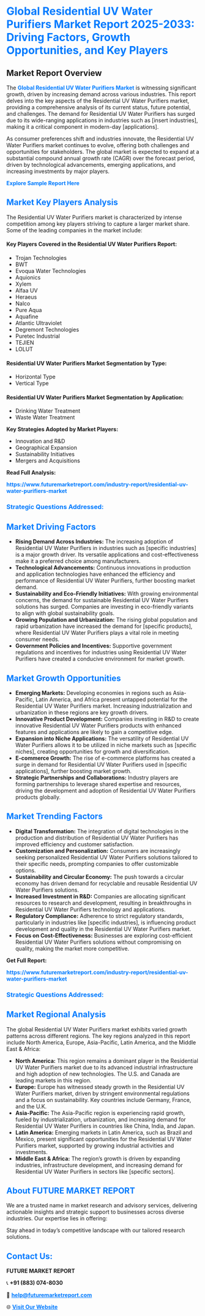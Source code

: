 <h1 style="color: #007BFF;">Global Residential UV Water Purifiers Market Report 2025-2033: Driving Factors, Growth Opportunities, and Key Players</h1>

<section id="overview">
<h2>Market Report Overview</h2>
<p>The <a href="https://www.futuremarketreport.com/industry-report/residential-uv-water-purifiers-market" style="color: #007BFF; text-decoration: none;"><strong>Global Residential UV Water Purifiers Market</strong></a> is witnessing significant growth, driven by increasing demand across various industries. This report delves into the key aspects of the Residential UV Water Purifiers market, providing a comprehensive analysis of its current status, future potential, and challenges. The demand for Residential UV Water Purifiers has surged due to its wide-ranging applications in industries such as [insert industries], making it a critical component in modern-day [applications].</p>
<p>As consumer preferences shift and industries innovate, the Residential UV Water Purifiers market continues to evolve, offering both challenges and opportunities for stakeholders. The global market is expected to expand at a substantial compound annual growth rate (CAGR) over the forecast period, driven by technological advancements, emerging applications, and increasing investments by major players.</p>
</section>

<section id="overview">
<p><a href="https://www.futuremarketreport.com/request-sample/reportId=102394" style="color: #007BFF; text-decoration: none;"><strong>Explore Sample Report Here</strong></a></p>
</section>

<section id="key-players">
<h2 style="color: #007BFF;">Market Key Players Analysis</h2>
<p>The Residential UV Water Purifiers market is characterized by intense competition among key players striving to capture a larger market share. Some of the leading companies in the market include:</p>
<h4>Key Players Covered in the Residential UV Water Purifiers Report:</h4>
<ul><li>Trojan Technologies</li><li>BWT</li><li>Evoqua Water Technologies</li><li>Aquionics</li><li>Xylem</li><li>Alfaa UV</li><li>Heraeus</li><li>Nalco</li><li>Pure Aqua</li><li>Aquafine</li><li>Atlantic Ultraviolet</li><li>Degremont Technologies</li><li>Puretec Industrial</li><li>TEJIEN</li><li>LOLUT</li></ul>
<h4>Residential UV Water Purifiers Market Segmentation by Type:</h4>
<ul><li>Horizontal Type</li><li>Vertical Type</li></ul>

<h4>Residential UV Water Purifiers Market Segmentation by Application:</h4>
<ul><li>Drinking Water Treatment</li><li>Waste Water Treatment</li></ul>
<p><strong>Key Strategies Adopted by Market Players:</strong></p>
<ul>
<li>Innovation and R&D</li>
<li>Geographical Expansion</li>
<li>Sustainability Initiatives</li>
<li>Mergers and Acquisitions</li>
</ul>
</section>

<section>
<p><strong>Read Full Analysis: </strong></p><a href="https://www.futuremarketreport.com/industry-report/residential-uv-water-purifiers-market" style="color: #007BFF; text-decoration: none;"><strong>https://www.futuremarketreport.com/industry-report/residential-uv-water-purifiers-market</strong></a>
<h3 style="color: #007BFF;">Strategic Questions Addressed:</h3>
</section>

<section id="driving-factors">
<h2 style="color: #007BFF;">Market Driving Factors</h2>
<ul>
<li><strong>Rising Demand Across Industries:</strong> The increasing adoption of Residential UV Water Purifiers in industries such as [specific industries] is a major growth driver. Its versatile applications and cost-effectiveness make it a preferred choice among manufacturers.</li>
<li><strong>Technological Advancements:</strong> Continuous innovations in production and application technologies have enhanced the efficiency and performance of Residential UV Water Purifiers, further boosting market demand.</li>
<li><strong>Sustainability and Eco-Friendly Initiatives:</strong> With growing environmental concerns, the demand for sustainable Residential UV Water Purifiers solutions has surged. Companies are investing in eco-friendly variants to align with global sustainability goals.</li>
<li><strong>Growing Population and Urbanization:</strong> The rising global population and rapid urbanization have increased the demand for [specific products], where Residential UV Water Purifiers plays a vital role in meeting consumer needs.</li>
<li><strong>Government Policies and Incentives:</strong> Supportive government regulations and incentives for industries using Residential UV Water Purifiers have created a conducive environment for market growth.</li>
</ul>
</section>

<section id="growth-opportunities">
<h2 style="color: #007BFF;">Market Growth Opportunities</h2>
<ul>
<li><strong>Emerging Markets:</strong> Developing economies in regions such as Asia-Pacific, Latin America, and Africa present untapped potential for the Residential UV Water Purifiers market. Increasing industrialization and urbanization in these regions are key growth drivers.</li>
<li><strong>Innovative Product Development:</strong> Companies investing in R&D to create innovative Residential UV Water Purifiers products with enhanced features and applications are likely to gain a competitive edge.</li>
<li><strong>Expansion into Niche Applications:</strong> The versatility of Residential UV Water Purifiers allows it to be utilized in niche markets such as [specific niches], creating opportunities for growth and diversification.</li>
<li><strong>E-commerce Growth:</strong> The rise of e-commerce platforms has created a surge in demand for Residential UV Water Purifiers used in [specific applications], further boosting market growth.</li>
<li><strong>Strategic Partnerships and Collaborations:</strong> Industry players are forming partnerships to leverage shared expertise and resources, driving the development and adoption of Residential UV Water Purifiers products globally.</li>
</ul>
</section>

<section id="trending-factors">
<h2 style="color: #007BFF;">Market Trending Factors</h2>
<ul>
<li><strong>Digital Transformation:</strong> The integration of digital technologies in the production and distribution of Residential UV Water Purifiers has improved efficiency and customer satisfaction.</li>
<li><strong>Customization and Personalization:</strong> Consumers are increasingly seeking personalized Residential UV Water Purifiers solutions tailored to their specific needs, prompting companies to offer customizable options.</li>
<li><strong>Sustainability and Circular Economy:</strong> The push towards a circular economy has driven demand for recyclable and reusable Residential UV Water Purifiers solutions.</li>
<li><strong>Increased Investment in R&D:</strong> Companies are allocating significant resources to research and development, resulting in breakthroughs in Residential UV Water Purifiers technology and applications.</li>
<li><strong>Regulatory Compliance:</strong> Adherence to strict regulatory standards, particularly in industries like [specific industries], is influencing product development and quality in the Residential UV Water Purifiers market.</li>
<li><strong>Focus on Cost-Effectiveness:</strong> Businesses are exploring cost-efficient Residential UV Water Purifiers solutions without compromising on quality, making the market more competitive.</li>
</ul>
</section>

<section>
<p><strong>Get Full Report: </strong></p><a href="https://www.futuremarketreport.com/industry-report/residential-uv-water-purifiers-market" style="color: #007BFF; text-decoration: none;"><strong>https://www.futuremarketreport.com/industry-report/residential-uv-water-purifiers-market</strong></a>
<h3 style="color: #007BFF;">Strategic Questions Addressed:</h3>
</section>


<section id="regional-analysis">
<h2 style="color: #007BFF;">Market Regional Analysis</h2>
<p>The global Residential UV Water Purifiers market exhibits varied growth patterns across different regions. The key regions analyzed in this report include North America, Europe, Asia-Pacific, Latin America, and the Middle East & Africa:</p>
<ul>
<li><strong>North America:</strong> This region remains a dominant player in the Residential UV Water Purifiers market due to its advanced industrial infrastructure and high adoption of new technologies. The U.S. and Canada are leading markets in this region.</li>
<li><strong>Europe:</strong> Europe has witnessed steady growth in the Residential UV Water Purifiers market, driven by stringent environmental regulations and a focus on sustainability. Key countries include Germany, France, and the U.K.</li>
<li><strong>Asia-Pacific:</strong> The Asia-Pacific region is experiencing rapid growth, fueled by industrialization, urbanization, and increasing demand for Residential UV Water Purifiers in countries like China, India, and Japan.</li>
<li><strong>Latin America:</strong> Emerging markets in Latin America, such as Brazil and Mexico, present significant opportunities for the Residential UV Water Purifiers market, supported by growing industrial activities and investments.</li>
<li><strong>Middle East & Africa:</strong> The region’s growth is driven by expanding industries, infrastructure development, and increasing demand for Residential UV Water Purifiers in sectors like [specific sectors].</li>
</ul>
</section>

<footer>
<h2 style="color: #007BFF;">About FUTURE MARKET REPORT</h2>
<p>We are a trusted name in market research and advisory services, delivering actionable insights and strategic support to businesses across diverse industries. Our expertise lies in offering:</p>

<p>Stay ahead in today’s competitive landscape with our tailored research solutions.</p>

<h2 style="color: #007BFF;">Contact Us:</h2>
<p><strong>FUTURE MARKET REPORT</strong></p>
<p>📞 <strong>+91 (883) 074-8030</strong></p>
<p>📧 <strong><a href="mailto:help@futuremarketreport.com" style="color: #007BFF;">help@futuremarketreport.com</a></strong></p>
<p>🌐 <strong><a href="https://www.futuremarketreport.com/" style="color: #007BFF;">Visit Our Website</a></strong></p>
</footer>